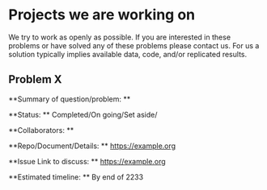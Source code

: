 # Projects we are working on

We try to work as openly as possible. If you are interested in these problems or have solved any of these problems please contact us. For us a solution typically implies available data, code, and/or replicated results.

## Problem X

**Summary of question/problem: **

**Status: ** Completed/On going/Set aside/

**Collaborators: **

**Repo/Document/Details: ** https://example.org

**Issue Link to discuss: ** https://example.org

**Estimated timeline: ** By end of 2233